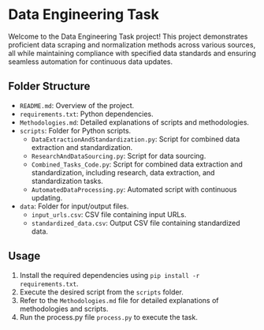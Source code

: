 # Data Engineering Task

Welcome to the Data Engineering Task project! This project demonstrates proficient data scraping and normalization methods across various sources, all while maintaining compliance with specified data standards and ensuring seamless automation for continuous data updates.

## Folder Structure

- `README.md`: Overview of the project.
- `requirements.txt`: Python dependencies.
- `Methodologies.md`: Detailed explanations of scripts and methodologies.
- `scripts`: Folder for Python scripts.
  - `DataExtractionAndStandardization.py`: Script for combined data extraction and standardization.
  - `ResearchAndDataSourcing.py`: Script for data sourcing.
  - `Combined_Tasks_Code.py`: Script for combined data extraction and standardization, including research, data extraction, and standardization tasks.
  - `AutomatedDataProcessing.py`: Automated script with continuous updating.
- `data`: Folder for input/output files.
  - `input_urls.csv`: CSV file containing input URLs.
  - `standardized_data.csv`: Output CSV file containing standardized data.

## Usage

1. Install the required dependencies using `pip install -r requirements.txt`.
2. Execute the desired script from the `scripts` folder.
3. Refer to the `Methodologies.md` file for detailed explanations of methodologies and scripts.
4. Run the process.py file `process.py` to execute the task.